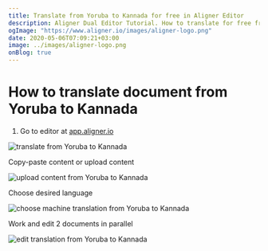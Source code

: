 ```yaml
---
title: Translate from Yoruba to Kannada for free in Aligner Editor
description: Aligner Dual Editor Tutorial. How to translate for free from Yoruba to Kannada. Aligner is multilingual document management platform. 
ogImage: "https://www.aligner.io/images/aligner-logo.png"
date: 2020-05-06T07:09:21+03:00
image: ../images/aligner-logo.png
onBlog: true
---
```


# How to translate document from Yoruba to Kannada

1. Go to editor at [app.aligner.io](https://app.aligner.io "Aligner App web page")

![translate from Yoruba to Kannada](../aligner-blank-editor.png "translate from Yoruba to Kannada")

Copy-paste content or upload content

![upload content from Yoruba to Kannada](../aligner-uploaded-document.png "upload content from Yoruba to Kannada")

Choose desired language

![choose machine translation from Yoruba to Kannada](../aligner-language-dropdown.png "choose machine translation from Yoruba to Kannada")

Work and edit 2 documents in parallel

![edit translation from Yoruba to Kannada](../aligner-double-sitded-editor.png "edit translation from Yoruba to Kannada")

